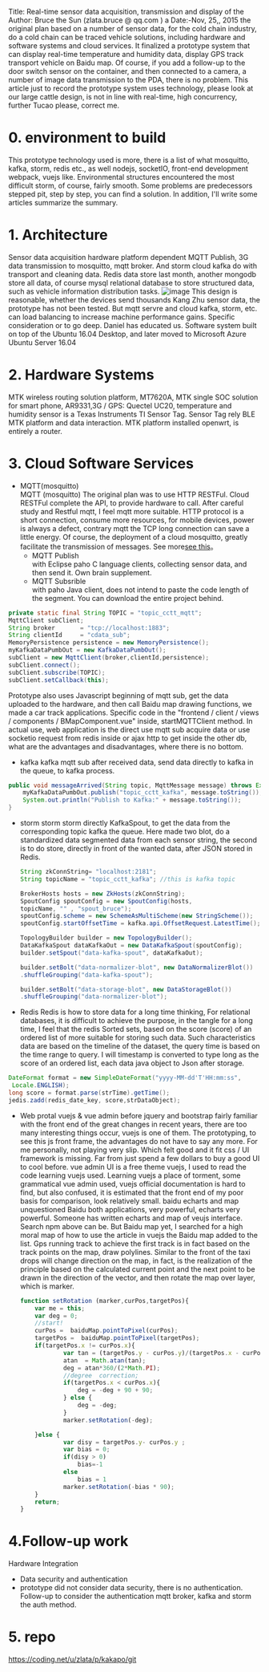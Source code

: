 Title: Real-time sensor data acquisition, transmission and display of 
the Author: Bruce the Sun (zlata.bruce @ qq.com ) 
a Date:-Nov, 25,, 2015 
the original plan based on a number of sensor data, for the cold chain industry, do a cold chain can be traced vehicle solutions, including hardware and software systems and cloud services. It finalized a prototype system that can display real-time temperature and humidity data, display GPS track transport vehicle on Baidu map. Of course, if you add a follow-up to the door switch sensor on the container, and then connected to a camera, a number of image data transmission to the PDA, there is no problem. 
This article just to record the prototype system uses technology, please look at our large cattle design, is not in line with real-time, high concurrency, further Tucao please, correct me.


# 0. environment to build
This prototype technology used is more, there is a list of what mosquitto, kafka, storm, redis etc., as well nodejs, socketIO, front-end development webpack, vuejs like. Environmental structures encountered the most difficult storm, of course, fairly smooth. Some problems are predecessors stepped pit, step by step, you can find a solution. In addition, I'll write some articles summarize the summary.

# 1. Architecture
Sensor data acquisition hardware platform dependent MQTT Publish, 3G data transmission to mosquitto, mqtt broker. And storm cloud kafka do with transport and cleaning data. Redis data store last month, another mongodb store all data, of course mysql relational database to store structured data, such as vehicle information distribution tasks. 
![image](./arch.png)
This design is reasonable, whether the devices send thousands Kang Zhu sensor data, the prototype has not been tested. But mqtt servre and cloud kafka, storm, etc. can load balancing to increase machine performance gains. Specific consideration or to go deep. Daniel has educated us. Software system built on top of the Ubuntu 16.04 Desktop, and later moved to Microsoft Azure Ubuntu Server 16.04

# 2.  Hardware Systems
MTK wireless routing solution platform, MT7620A, MTK single SOC solution for smart phone, AR9331,3G / GPS: Quectel UC20, temperature and humidity sensor is a Texas Instruments TI Sensor Tag. Sensor Tag rely BLE MTK platform and data interaction. MTK platform installed openwrt, is entirely a router.

# 3. Cloud Software Services
* MQTT(mosquitto)  
MQTT (mosquitto) 
The original plan was to use HTTP RESTFul. Cloud RESTFul complete the API, to provide hardware to call. After careful study and Restful mqtt, I feel mqtt more suitable. HTTP protocol is a short connection, consume more resources, for mobile devices, power is always a defect, contrary mqtt the TCP long connection can save a little energy. Of course, the deployment of a cloud mosquitto, greatly facilitate the transmission of messages. See more[see this](http://stephendnicholas.com/posts/power-profiling-mqtt-vs-https)。
  - MQTT Publish  
with Eclipse paho C language clients, collecting sensor data, and then send it. Own brain supplement.
  - MQTT Subsrible   
with paho Java client, does not intend to paste the code length of the segment. You can download the entire project behind.
``` java  
private static final String TOPIC = "topic_cctt_mqtt";
MqttClient subClient;
String broker       = "tcp://localhost:1883";
String clientId     = "cdata_sub";
MemoryPersistence persistence = new MemoryPersistence();
myKafkaDataPumbOut = new KafkaDataPumbOut();    	
subClient = new MqttClient(broker,clientId,persistence);
subClient.connect();
subClient.subscribe(TOPIC);
subClient.setCallback(this);
```  

Prototype also uses Javascript beginning of mqtt sub, get the data uploaded to the hardware, and then call Baidu map drawing functions, we made a car track applications. Specific code in the "frontend / client / views / components / BMapComponent.vue" inside, startMQTTClient method. 
In actual use, web application is the direct use mqtt sub acquire data or use socketio request from redis inside or ajax http to get inside the other db, what are the advantages and disadvantages, where there is no bottom.

* kafka
kafka mqtt sub after received data, send data directly to kafka in the queue, to kafka process.
```java
public void messageArrived(String topic, MqttMessage message) throws Exception {
    myKafkaDataPumbOut.publish("topic_cctt_kafka", message.toString());
    System.out.println("Publish to Kafka:" + message.toString());
}
```
* storm
storm storm directly KafkaSpout, to get the data from the corresponding topic kafka the queue. Here made two blot, do a standardized data segmented data from each sensor string, the second is to do store, directly in front of the wanted data, after JSON stored in Redis.

    ``` java
    String zkConnString= "localhost:2181";
    String topicName = "topic_cctt_kafka"; //this is kafka topic

    BrokerHosts hosts = new ZkHosts(zkConnString);
    SpoutConfig spoutConfig = new SpoutConfig(hosts,
    topicName, "" , "spout_bruce");
    spoutConfig.scheme = new SchemeAsMultiScheme(new StringScheme());
    spoutConfig.startOffsetTime = kafka.api.OffsetRequest.LatestTime();

    TopologyBuilder builder = new TopologyBuilder();
    DataKafkaSpout dataKafkaOut = new DataKafkaSpout(spoutConfig);
    builder.setSpout("data-kafka-spout", dataKafkaOut);

    builder.setBolt("data-normalizer-blot", new DataNormalizerBlot())
    .shuffleGrouping("data-kafka-spout");

    builder.setBolt("data-storage-blot", new DataStorageBlot())
    .shuffleGrouping("data-normalizer-blot");
    ```
* Redis
Redis is how to store data for a long time thinking, For relational databases, it is difficult to achieve the purpose, in the tangle for a long time, I feel that the redis Sorted sets, based on the score (score) of an ordered list of more suitable for storing such data. 
Such characteristics data are based on the timeline of the dataset, the query time is based on the time range to query. I will timestamp is converted to type long as the score of an ordered list, each data java object to Json after storage.
``` java
DateFormat format = new SimpleDateFormat("yyyy-MM-dd'T'HH:mm:ss",
 Locale.ENGLISH);
long score = format.parse(strTime).getTime();
jedis.zadd(redis_date_key, score,strDataObject);
```

* Web protal
vuejs & vue admin 
before jquery and bootstrap fairly familiar with the front end of the great changes in recent years, there are too many interesting things occur, vuejs is one of them. The prototyping, to see this js front frame, the advantages do not have to say any more. For me personally, not playing very slip. Which felt good and it fit css / UI framework is missing. Far from just spend a few dollars to buy a good UI to cool before. vue admin UI is a free theme vuejs, I used to read the code learning vuejs used. 
Learning vuejs a place of torment, some grammatical vue admin used, vuejs official documentation is hard to find, but also confused, it is estimated that the front end of my poor basis for comparison, look relatively small.
baidu echarts and map 
unquestioned Baidu both applications, very powerful, echarts very powerful. Someone has written echarts and map of veujs interface. Search npm above can be. But Baidu map yet, I searched for a high moral map of how to use the article in vuejs the Baidu map added to the list.
Gps running track to achieve the first track is in fact based on the track points on the map, draw polylines. Similar to the front of the taxi drops will change direction on the map, in fact, is the realization of the principle based on the calculated current point and the next point to be drawn in the direction of the vector, and then rotate the map over layer, which is marker.

  ```Javascript
  function setRotation (marker,curPos,targetPos){
      var me = this;
      var deg = 0;
      //start!
      curPos =  baiduMap.pointToPixel(curPos);
      targetPos =  baiduMap.pointToPixel(targetPos);
      if(targetPos.x != curPos.x){
              var tan = (targetPos.y - curPos.y)/(targetPos.x - curPos.x),
              atan  = Math.atan(tan);
              deg = atan*360/(2*Math.PI);
              //degree  correction;
              if(targetPos.x < curPos.x){
                  deg = -deg + 90 + 90;
              } else {
                  deg = -deg;
              }
              marker.setRotation(-deg);

      }else {
              var disy = targetPos.y- curPos.y ;
              var bias = 0;
              if(disy > 0)
                  bias=-1
              else
                  bias = 1
              marker.setRotation(-bias * 90);
      }
      return;
  }
  ```


# 4.Follow-up work
Hardware Integration

- Data security and authentication 
- prototype did not consider data security, there is no authentication. Follow-up to consider the authentication mqtt broker, kafka and storm the auth method.

# 5. repo
https://coding.net/u/zlata/p/kakapo/git
